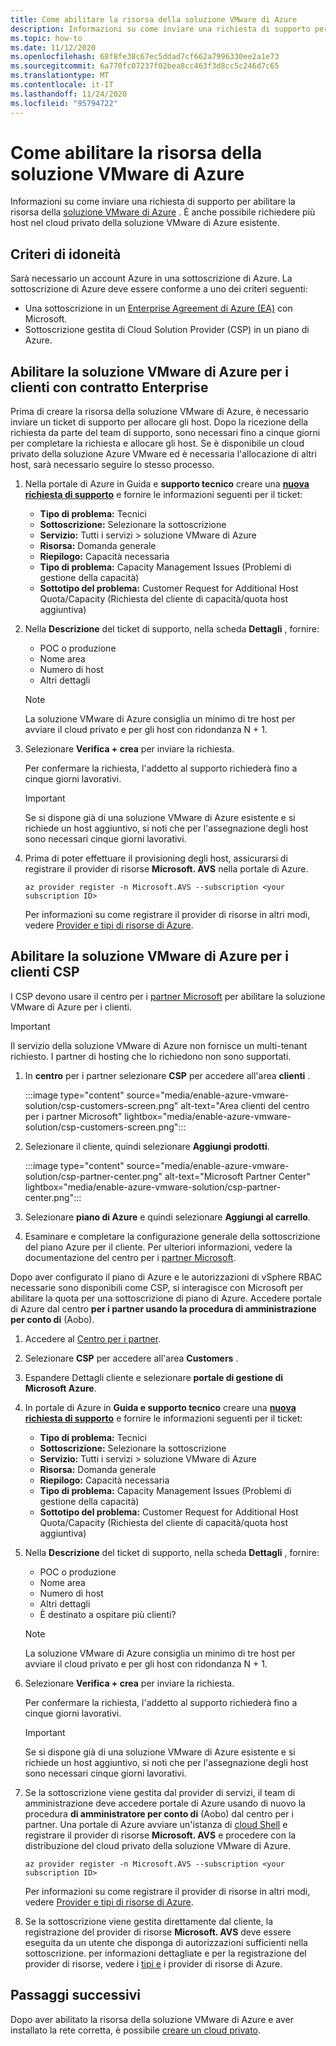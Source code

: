 ```yaml
---
title: Come abilitare la risorsa della soluzione VMware di Azure
description: Informazioni su come inviare una richiesta di supporto per abilitare la risorsa della soluzione VMware di Azure. È anche possibile richiedere più host nel cloud privato della soluzione VMware di Azure esistente.
ms.topic: how-to
ms.date: 11/12/2020
ms.openlocfilehash: 68f8fe38c67ec5ddad7cf662a7996330ee2a1e73
ms.sourcegitcommit: 6a770fc07237f02bea8cc463f3d8cc5c246d7c65
ms.translationtype: MT
ms.contentlocale: it-IT
ms.lasthandoff: 11/24/2020
ms.locfileid: "95794722"
---
```

# <a name="how-to-enable-azure-vmware-solution-resource"></a>Come abilitare la risorsa della soluzione VMware di Azure
Informazioni su come inviare una richiesta di supporto per abilitare la risorsa della [soluzione VMware di Azure](introduction.md) . È anche possibile richiedere più host nel cloud privato della soluzione VMware di Azure esistente.

## <a name="eligibility-criteria"></a>Criteri di idoneità

Sarà necessario un account Azure in una sottoscrizione di Azure. La sottoscrizione di Azure deve essere conforme a uno dei criteri seguenti:

* Una sottoscrizione in un [Enterprise Agreement di Azure (EA)](../cost-management-billing/manage/ea-portal-agreements.md) con Microsoft.
* Sottoscrizione gestita di Cloud Solution Provider (CSP) in un piano di Azure.


## <a name="enable-azure-vmware-solution-for-ea-customers"></a>Abilitare la soluzione VMware di Azure per i clienti con contratto Enterprise
Prima di creare la risorsa della soluzione VMware di Azure, è necessario inviare un ticket di supporto per allocare gli host. Dopo la ricezione della richiesta da parte del team di supporto, sono necessari fino a cinque giorni per completare la richiesta e allocare gli host. Se è disponibile un cloud privato della soluzione Azure VMware ed è necessaria l'allocazione di altri host, sarà necessario seguire lo stesso processo.


1. Nella portale di Azure in Guida e **supporto tecnico** creare una **[nuova richiesta di supporto](https://rc.portal.azure.com/#create/Microsoft.Support)** e fornire le informazioni seguenti per il ticket:
   - **Tipo di problema:** Tecnici
   - **Sottoscrizione:** Selezionare la sottoscrizione
   - **Servizio:** Tutti i servizi > soluzione VMware di Azure
   - **Risorsa:** Domanda generale 
   - **Riepilogo:** Capacità necessaria
   - **Tipo di problema:** Capacity Management Issues (Problemi di gestione della capacità)
   - **Sottotipo del problema:** Customer Request for Additional Host Quota/Capacity (Richiesta del cliente di capacità/quota host aggiuntiva)

1. Nella **Descrizione** del ticket di supporto, nella scheda **Dettagli** , fornire:

   - POC o produzione 
   - Nome area
   - Numero di host
   - Altri dettagli

   >[!NOTE]
   >La soluzione VMware di Azure consiglia un minimo di tre host per avviare il cloud privato e per gli host con ridondanza N + 1. 

1. Selezionare **Verifica + crea** per inviare la richiesta.

   Per confermare la richiesta, l'addetto al supporto richiederà fino a cinque giorni lavorativi.

   >[!IMPORTANT] 
   >Se si dispone già di una soluzione VMware di Azure esistente e si richiede un host aggiuntivo, si noti che per l'assegnazione degli host sono necessari cinque giorni lavorativi. 

1. Prima di poter effettuare il provisioning degli host, assicurarsi di registrare il provider di risorse **Microsoft. AVS** nella portale di Azure.  

   ```azurecli-interactive
   az provider register -n Microsoft.AVS --subscription <your subscription ID>
   ```

   Per informazioni su come registrare il provider di risorse in altri modi, vedere [Provider e tipi di risorse di Azure](../azure-resource-manager/management/resource-providers-and-types.md).

## <a name="enable-azure-vmware-solution-for-csp-customers"></a>Abilitare la soluzione VMware di Azure per i clienti CSP 

I CSP devono usare il centro per i [partner Microsoft](https://partner.microsoft.com) per abilitare la soluzione VMware di Azure per i clienti. 

   >[!IMPORTANT] 
   >Il servizio della soluzione VMware di Azure non fornisce un multi-tenant richiesto. I partner di hosting che lo richiedono non sono supportati. 

1. In **centro** per i partner selezionare **CSP** per accedere all'area **clienti** .

   :::image type="content" source="media/enable-azure-vmware-solution/csp-customers-screen.png" alt-text="Area clienti del centro per i partner Microsoft" lightbox="media/enable-azure-vmware-solution/csp-customers-screen.png":::

1. Selezionare il cliente, quindi selezionare **Aggiungi prodotti**.

   :::image type="content" source="media/enable-azure-vmware-solution/csp-partner-center.png" alt-text="Microsoft Partner Center" lightbox="media/enable-azure-vmware-solution/csp-partner-center.png":::

1. Selezionare **piano di Azure** e quindi selezionare **Aggiungi al carrello**. 

1. Esaminare e completare la configurazione generale della sottoscrizione del piano Azure per il cliente. Per ulteriori informazioni, vedere la documentazione del centro per i [partner Microsoft](https://docs.microsoft.com/partner-center/azure-plan-manage).

Dopo aver configurato il piano di Azure e le autorizzazioni di vSphere RBAC necessarie sono disponibili come CSP, si interagisce con Microsoft per abilitare la quota per una sottoscrizione di piano di Azure. Accedere portale di Azure dal centro **per i partner usando la procedura di amministrazione per conto di** (Aobo).

1. Accedere al [Centro per i partner](https://partner.microsoft.com).

1. Selezionare **CSP** per accedere all'area **Customers** .

1. Espandere Dettagli cliente e selezionare **portale di gestione di Microsoft Azure**.

1. In portale di Azure in **Guida e supporto tecnico** creare una **[nuova richiesta di supporto](https://rc.portal.azure.com/#create/Microsoft.Support)** e fornire le informazioni seguenti per il ticket:
   - **Tipo di problema:** Tecnici
   - **Sottoscrizione:** Selezionare la sottoscrizione
   - **Servizio:** Tutti i servizi > soluzione VMware di Azure
   - **Risorsa:** Domanda generale 
   - **Riepilogo:** Capacità necessaria
   - **Tipo di problema:** Capacity Management Issues (Problemi di gestione della capacità)
   - **Sottotipo del problema:** Customer Request for Additional Host Quota/Capacity (Richiesta del cliente di capacità/quota host aggiuntiva)

1. Nella **Descrizione** del ticket di supporto, nella scheda **Dettagli** , fornire:

   - POC o produzione 
   - Nome area
   - Numero di host
   - Altri dettagli
   - È destinato a ospitare più clienti?

   >[!NOTE]
   >La soluzione VMware di Azure consiglia un minimo di tre host per avviare il cloud privato e per gli host con ridondanza N + 1. 

1. Selezionare **Verifica + crea** per inviare la richiesta.

   Per confermare la richiesta, l'addetto al supporto richiederà fino a cinque giorni lavorativi.

   >[!IMPORTANT] 
   >Se si dispone già di una soluzione VMware di Azure esistente e si richiede un host aggiuntivo, si noti che per l'assegnazione degli host sono necessari cinque giorni lavorativi. 

1. Se la sottoscrizione viene gestita dal provider di servizi, il team di amministrazione deve accedere portale di Azure usando di nuovo la procedura **di amministratore per conto di** (Aobo) dal centro per i partner. Una portale di Azure avviare un'istanza di [cloud Shell](../cloud-shell/overview.md) e registrare il provider di risorse **Microsoft. AVS** e procedere con la distribuzione del cloud privato della soluzione VMware di Azure.  

   ```azurecli-interactive
   az provider register -n Microsoft.AVS --subscription <your subscription ID>
   ```

   Per informazioni su come registrare il provider di risorse in altri modi, vedere [Provider e tipi di risorse di Azure](../azure-resource-manager/management/resource-providers-and-types.md).

1. Se la sottoscrizione viene gestita direttamente dal cliente, la registrazione del provider di risorse **Microsoft. AVS** deve essere eseguita da un utente che disponga di autorizzazioni sufficienti nella sottoscrizione. per informazioni dettagliate e per la registrazione del provider di risorse, vedere i [tipi e](../azure-resource-manager/management/resource-providers-and-types.md) i provider di risorse di Azure. 


## <a name="next-steps"></a>Passaggi successivi

Dopo aver abilitato la risorsa della soluzione VMware di Azure e aver installato la rete corretta, è possibile [creare un cloud privato](tutorial-create-private-cloud.md).